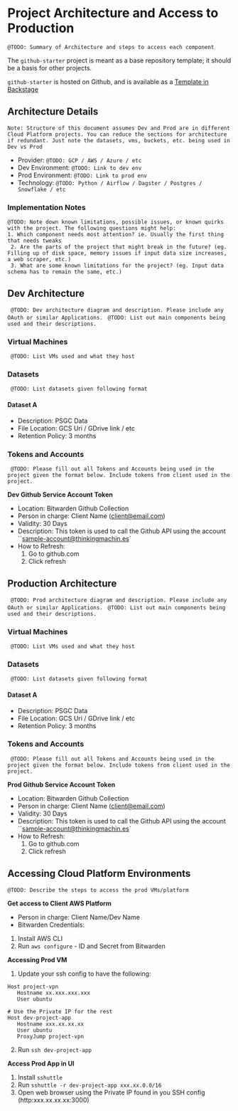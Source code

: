 # Project Architecture and Access to Production

``` @TODO: Summary of Architecture and steps to access each component ```

The `github-starter` project is meant as a base repository template; it should be a basis for other projects. 

`github-starter` is hosted on Github, and is available as a [Template in Backstage]([url](https://catalog.tm8.dev/create?filters%5Bkind%5D=template&filters%5Buser%5D=all)****)

## Architecture Details
```Note: Structure of this document assumes Dev and Prod are in different Cloud Platform projects. You can reduce the sections for architecture if redundant. Just note the datasets, vms, buckets, etc. being used in Dev vs Prod ```
- Provider: ``` @TODO: GCP / AWS / Azure / etc ```
- Dev Environment: ``` @TODO: Link to dev env ```
- Prod Environment: ``` @TODO: Link to prod env ```
- Technology: ``` @TODO: Python / Airflow / Dagster / Postgres / Snowflake / etc ```

### Implementation Notes
``` @TODO: Note down known limitations, possible issues, or known quirks with the project. The following questions might help: ``` <br>
``` 1. Which component needs most attention? ie. Usually the first thing that needs tweaks ``` <br>
``` 2. Are the parts of the project that might break in the future? (eg. Filling up of disk space, memory issues if input data size increases, a web scraper, etc.)``` <br>
``` 3. What are some known limitations for the project? (eg. Input data schema has to remain the same, etc.)```

## Dev Architecture
``` @TODO: Dev architecture diagram and description. Please include any OAuth or similar Applications.```
``` @TODO: List out main components being used and their descriptions.```

### Virtual Machines
``` @TODO: List VMs used and what they host```
### Datasets
``` @TODO: List datasets given following format```
#### Dataset A
- Description: PSGC Data
- File Location: GCS Uri / GDrive link / etc
- Retention Policy: 3 months

### Tokens and Accounts
``` @TODO: Please fill out all Tokens and Accounts being used in the project given the format below. Include tokens from client used in the project.```

**Dev Github Service Account Token**

- Location: Bitwarden Github Collection
- Person in charge: Client Name (client@email.com)
- Validity: 30 Days
- Description: This token is used to call the Github API using the account ``sample-account@thinkingmachin.es`
- How to Refresh:
  1. Go to github.com
  2. Click refresh

## Production Architecture
``` @TODO: Prod architecture diagram and description. Please include any OAuth or similar Applications.```
``` @TODO: List out main components being used and their descriptions.```

### Virtual Machines
``` @TODO: List VMs used and what they host```
### Datasets
``` @TODO: List datasets given following format```
#### Dataset A
- Description: PSGC Data
- File Location: GCS Uri / GDrive link / etc
- Retention Policy: 3 months

### Tokens and Accounts
``` @TODO: Please fill out all Tokens and Accounts being used in the project given the format below. Include tokens from client used in the project.```

**Prod Github Service Account Token**

- Location: Bitwarden Github Collection
- Person in charge: Client Name (client@email.com)
- Validity: 30 Days
- Description: This token is used to call the Github API using the account ``sample-account@thinkingmachin.es`
- How to Refresh:
  1. Go to github.com
  2. Click refresh

## Accessing Cloud Platform Environments
```@TODO: Describe the steps to access the prod VMs/platform```

**Get access to Client AWS Platform**
- Person in charge: Client Name/Dev Name
- Bitwarden Credentials: 
1. Install AWS CLI
2. Run `aws configure` - ID and Secret from Bitwarden

**Accessing Prod VM**
1. Update your ssh config to have the following:
```
Host project-vpn
   Hostname xx.xxx.xxx.xxx
   User ubuntu
   
# Use the Private IP for the rest
Host dev-project-app
   Hostname xxx.xx.xx.xx
   User ubuntu
   ProxyJump project-vpn
```
2. Run `ssh dev-project-app`

**Access Prod App in UI**
1. Install `sshuttle`
2. Run `sshuttle -r dev-project-app xxx.xx.0.0/16`
3. Open web browser using the Private IP found in you SSH config (http:xxx.xx.xx.xx:3000) 
